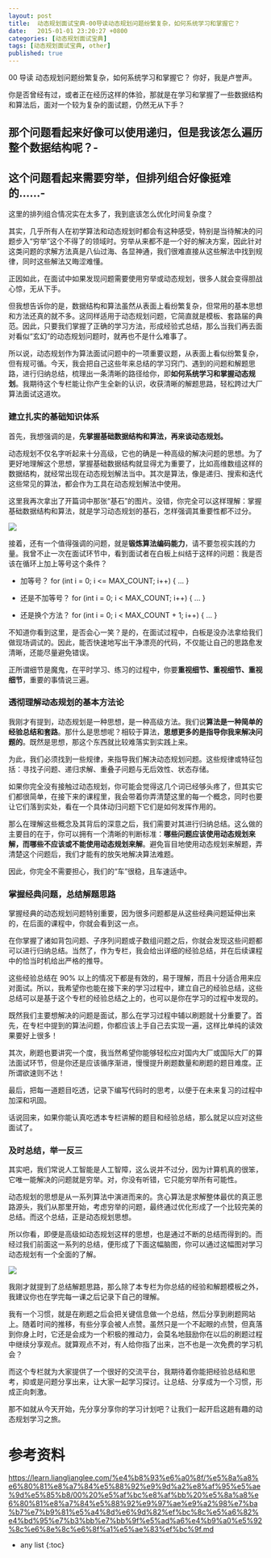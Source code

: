 ```yaml
---
layout: post
title:  动态规划面试宝典-00导读动态规划问题纷繁复杂，如何系统学习和掌握它？
date:   2015-01-01 23:20:27 +0800
categories: [动态规划面试宝典]
tags: [动态规划面试宝典, other]
published: true
---
```




00 导读 动态规划问题纷繁复杂，如何系统学习和掌握它？
你好，我是卢誉声。

你是否曾经有过，或者正在经历这样的体验，那就是在学习和掌握了一些数据结构和算法后，面对一个较为复杂的面试题，仍然无从下手？
## 那个问题看起来好像可以使用递归，但是我该怎么遍历整个数据结构呢？-

## 这个问题看起来需要穷举，但排列组合好像挺难的……-

这里的排列组合情况实在太多了，我到底该怎么优化时间复杂度？

其实，几乎所有人在初学算法和动态规划时都会有这种感受，特别是当待解决的问题步入“穷举”这个不得了的领域时。穷举从来都不是一个好的解决方案，因此针对这类问题的求解方法真是八仙过海、各显神通，我们很难直接从这些解法中找到规律，同时这些解法又晦涩难懂。

正因如此，在面试中如果发现问题需要使用穷举或动态规划，很多人就会变得胆战心惊，无从下手。

但我想告诉你的是，数据结构和算法虽然从表面上看纷繁复杂，但常用的基本思想和方法还真的就不多。这同样适用于动态规划问题，它简直就是模板、套路届的典范。因此，只要我们掌握了正确的学习方法，形成经验式总结，那么当我们再去面对看似“玄幻”的动态规划问题时，就再也不是什么难事了。

所以说，动态规划作为算法面试问题中的一项重要议题，从表面上看似纷繁复杂，但有规可循。今天，我会把自己这些年来总结的学习窍门、遇到的问题和解题思路，进行归纳总结，梳理出一条清晰的路径给你，即**如何系统学习和掌握动态规划**。我期待这个专栏能让你产生全新的认识，收获清晰的解题思路，轻松跨过大厂算法面试这道坎。

### 建立扎实的基础知识体系

首先，我想强调的是，**先掌握基础数据结构和算法，再来谈动态规划。**

动态规划不仅名字听起来十分高级，它也的确是一种高级的解决问题的思想。为了更好地理解这个思想，掌握基础数据结构就显得尤为重要了，比如高维数组这样的数据结构，就经常出现在动态规划解法当中。其次是算法，像是递归、搜索和迭代这些常见的算法，都会作为工具在动态规划解法中使用。

这里我再次拿出了开篇词中那张“基石”的图片。没错，你完全可以这样理解：掌握基础数据结构和算法，就是学习动态规划的基石，怎样强调其重要性都不过分。

![](https://learn.lianglianglee.com/%e4%b8%93%e6%a0%8f/%e5%8a%a8%e6%80%81%e8%a7%84%e5%88%92%e9%9d%a2%e8%af%95%e5%ae%9d%e5%85%b8/assets/e2bcdd7983ad4682b87c64f60b8da56e.jpg)

接着，还有一个值得强调的问题，就是**锻炼算法编码能力**，请不要忽视实践的力量。我曾不止一次在面试环节中，看到面试者在白板上纠结于这样的问题：我是否该在循环上加上等号这个条件？

* 加等号？
for (int i = 0; i <= MAX_COUNT; i++) { ... }

* 还是不加等号？
for (int i = 0; i < MAX_COUNT; i++) { ... }

* 还是换个方法？
for (int i = 0; i < MAX_COUNT + 1; i++) { ... }

不知道你看到这里，是否会心一笑？是的，在面试过程中，白板是没办法拿给我们做现场调试的。因此，能否快速地写出干净漂亮的代码，不仅能让自己的思路愈发清晰，还能尽量避免错误。

正所谓细节是魔鬼，在平时学习、练习的过程中，你要**重视细节、重视细节、重视细节**，重要的事情说三遍。

### 透彻理解动态规划的基本方法论

我刚才有提到，动态规划是一种思想，是一种高级方法。我们说**算法是一种简单的经验总结和套路**。那什么是思想呢？相较于算法，**思想更多的是指导你我来解决问题的**。既然是思想，那这个东西就比较难落实到实践上来。

为此，我们必须找到一些规律，来指导我们解决动态规划问题。这些规律或特征包括：寻找子问题、递归求解、重叠子问题与无后效性、状态存储。

如果你完全没有接触过动态规划，你可能会觉得这几个词已经够头疼了，但其实它们都很简单，在接下来的课程里，我会带着你弄清楚这里的每一个概念，同时也要让它们落到实处，看在一个具体动归问题下它们是如何发挥作用的。

那么在理解这些概念及其背后的深意之后，我们需要对其进行归纳总结。这么做的主要目的在于，你可以拥有一个清晰的判断标准：**哪些问题应该使用动态规划来解，而哪些不应该或不能使用动态规划来解**。避免盲目地使用动态规划来解题，弄清楚这个问题后，我们才能有的放矢地解决算法难题。

因此，你完全不需要担心，我们的“车”很稳，且车速适中。

### 掌握经典问题，总结解题思路

掌握经典的动态规划问题特别重要，因为很多问题都是从这些经典问题延伸出来的，在后面的课程中，你就会看到这一点。

在你掌握了诸如背包问题、子序列问题或子数组问题之后，你就会发现这些问题都可以进行归纳总结。当然了，作为专栏，我会给出详细的经验总结，并在后续课程中的恰当时机给出严格的推导。

这些经验总结在 90% 以上的情况下都是有效的，易于理解，而且十分适合用来应对面试。所以，我希望你也能在接下来的学习过程中，建立自己的经验总结，这些总结可以是基于这个专栏的经验总结之上的，也可以是你在学习的过程中发现的。

既然我们主要想解决的问题是面试，那么在学习过程中辅以刷题就十分重要了。首先，在专栏中提到的算法问题，你都应该上手自己去实现一遍，这样比单纯的读效果要好上很多！

其次，刷题也要讲究一个度，我当然希望你能够轻松应对国内大厂或国际大厂的算法面试环节，但是你还是应该循序渐进，慢慢提升刷题数量和刷题的题目难度。正所谓欲速则不达！

最后，把每一道题目吃透，记录下编写代码时的思考，以便于在未来复习的过程中加深和巩固。

话说回来，如果你能认真吃透本专栏讲解的题目和经验总结，那么就足以应对这些面试了。

### 及时总结，举一反三

其实吧，我们常说人工智能是人工智障，这么说并不过分，因为计算机真的很笨，它唯一能解决的问题就是穷举。对，你没有听错，它只能穷举所有可能性。

动态规划的思想是从一系列算法中演进而来的。贪心算法是求解整体最优的真正思路源头，我们从那里开始，考虑穷举的问题，最终通过优化形成了一个比较完美的总结。而这个总结，正是动态规划思想。

所以你看，即便是高级如动态规划这样的思想，也是通过不断的总结而得到的。而经过我们前面这一系列的总结，便形成了下面这幅脑图，你可以通过这幅图对学习动态规划有一个全面的了解。

![](https://learn.lianglianglee.com/%e4%b8%93%e6%a0%8f/%e5%8a%a8%e6%80%81%e8%a7%84%e5%88%92%e9%9d%a2%e8%af%95%e5%ae%9d%e5%85%b8/assets/08a1f26d1cfe4123ab8b66721b8bd10d.jpg)

我刚才就提到了总结解题思路，那么除了本专栏为你总结的经验和解题模板之外，我建议你也在学完每一课之后记录下自己的理解。

我有一个习惯，就是在刷题之后会把关键信息做一个总结，然后分享到刷题网站上。随着时间的推移，有些分享会被人点赞。虽然只是一个不起眼的点赞，但真落到你身上时，它还是会成为一个积极的推动力，会莫名地鼓励你在以后的刷题过程中继续分享观点。就算观点不对，有人给你指了出来，岂不也是一次免费的学习机会？

而这个专栏就为大家提供了一个很好的交流平台，我期待着你能把经验总结和思考，抑或是问题分享出来，让大家一起学习探讨。让总结、分享成为一个习惯，形成正向刺激。

那不如就从今天开始，先分享分享你的学习计划吧？让我们一起开启这趟有趣的动态规划学习之旅。




# 参考资料

https://learn.lianglianglee.com/%e4%b8%93%e6%a0%8f/%e5%8a%a8%e6%80%81%e8%a7%84%e5%88%92%e9%9d%a2%e8%af%95%e5%ae%9d%e5%85%b8/00%20%e5%af%bc%e8%af%bb%20%e5%8a%a8%e6%80%81%e8%a7%84%e5%88%92%e9%97%ae%e9%a2%98%e7%ba%b7%e7%b9%81%e5%a4%8d%e6%9d%82%ef%bc%8c%e5%a6%82%e4%bd%95%e7%b3%bb%e7%bb%9f%e5%ad%a6%e4%b9%a0%e5%92%8c%e6%8e%8c%e6%8f%a1%e5%ae%83%ef%bc%9f.md

* any list
{:toc}
